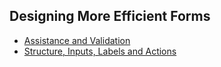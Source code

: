 ## Designing More Efficient Forms
- [Assistance and Validation](https://uxplanet.org/designing-more-efficient-forms-assistance-and-validation-f26a5241199d#.xvf8og6qe)
- [Structure, Inputs, Labels and Actions](https://uxplanet.org/designing-more-efficient-forms-structure-inputs-labels-and-actions-e3a47007114f)
